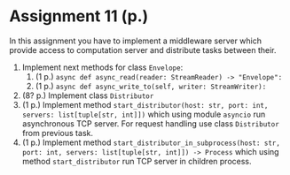 # Assignment 11 (p.)

In this assignment you have to implement a middleware server which 
provide access to computation server and distribute tasks between their.

1. Implement next methods for class `Envelope`:
   1. (1 p.) `async def async_read(reader: StreamReader) -> "Envelope":`
   2. (1 p.) `async def async_write_to(self, writer: StreamWriter):`
2. (8? p.) Implement class `Distributor`
3. (1 p.) Implement method `start_distributor(host: str, port: int, servers: list[tuple[str, int]])` which using module `asyncio` run asynchronous TCP server. For request handling use class `Distributor` from previous task.
4. (1 p.) Implement method `start_distributor_in_subprocess(host: str, port: int, servers: list[tuple[str, int]]) -> Process` which using method `start_distributor` run TCP server in children process.